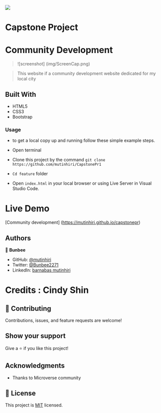 ![](https://img.shields.io/badge/Microverse-blueviolet)

# Capstone Project 

# Community Development 

> ![screenshot] (img/ScreenCap.png)

>This website if a community development website dedicated for my local city

>
## Built With

- HTML5
- CSS3
- Bootstrap

### Usage
 - to get a local copy up and running follow these simple example steps.

- Open terminal

- Clone this project by the command `git clone https://github.com/mutinhiri/CapstonePr1`

- `Cd feature` folder

- Open `index.html` in your local browser or using Live Server in Visual Studio Code.

# Live Demo

[Community development] (https://mutinhiri.github.io/capstonepr)


## Authors

👤 **Bunbee**

- GitHub: [@mutinhiri](https://github.com/mutinhiri)
- Twitter: [@Bunbee2271](https://twitter.com/@Bunbee2271)
- LinkedIn: [barnabas mutinhiri](https://linkedin.com/in/bunbee)

# Credits : Cindy Shin


## 🤝 Contributing

Contributions, issues, and feature requests are welcome!


## Show your support

Give a ⭐️ if you like this project!

## Acknowledgments

- Thanks to Microverse community

## 📝 License

This project is [MIT](./MIT.md) licensed.
